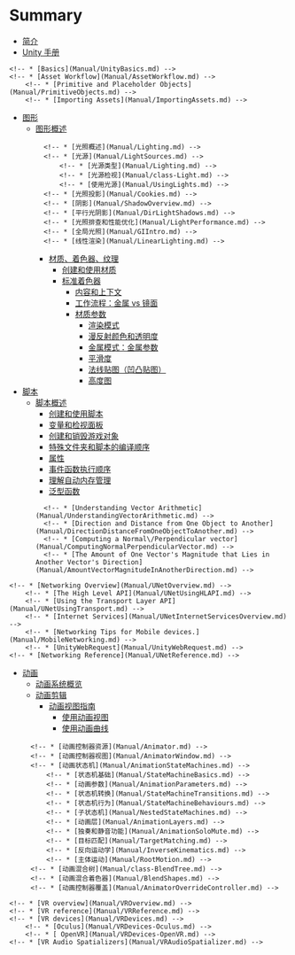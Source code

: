 # Summary

* [简介](README.md)
* [Unity 手册](Manual/UnityManual.md)
<!-- * [使用 Unity](Manual/UnityOverview.md) -->
    <!-- * [Basics](Manual/UnityBasics.md) -->
    <!-- * [Asset Workflow](Manual/AssetWorkflow.md) -->
        <!-- * [Primitive and Placeholder Objects](Manual/PrimitiveObjects.md) -->
        <!-- * [Importing Assets](Manual/ImportingAssets.md) -->
* [图形](Manual/Graphics.md)
    * [图形概述](Manual/GraphicsOverview.md)
        <!-- * [光照概述](Manual/LightingOverview.md) -->
            <!-- * [光照概述](Manual/Lighting.md) -->
            <!-- * [光源](Manual/LightSources.md) -->
                <!-- * [光源类型](Manual/Lighting.md) -->
                <!-- * [光源检视](Manual/class-Light.md) -->
                <!-- * [使用光源](Manual/UsingLights.md) -->
            <!-- * [光照投影](Manual/Cookies.md) -->
            <!-- * [阴影](Manual/ShadowOverview.md) -->
            <!-- * [平行光阴影](Manual/DirLightShadows.md) -->
            <!-- * [光照排查和性能优化](Manual/LightPerformance.md) -->
            <!-- * [全局光照](Manual/GIIntro.md) -->
            <!-- * [线性渲染](Manual/LinearLighting.md) -->
        <!-- * [摄像机](Manual/CamerasOverview.md) -->
        * [材质、着色器、纹理](Manual/Shaders.md)
            * [创建和使用材质](Manual/Materials.md)
            * [标准着色器](Manual/shader-StandardShader.md)
                * [内容和上下文](Manual/StandardShaderContextAndContent.md)
                * [工作流程：金属 vs 镜面](Manual/StandardShaderMetallicVsSpecular.md)
                * [材质参数](Manual/StandardShaderMaterialParameters.md)
                    * [渲染模式](Manual/StandardShaderMaterialParameterRenderingMode.md)
                    * [漫反射颜色和透明度](Manual/StandardShaderMaterialParameterAlbedoColor.md)
                    <!-- * [镜面模式：镜面参数](Manual/StandardShaderMaterialParameterSpecular.md) -->
                    * [金属模式：金属参数](Manual/StandardShaderMaterialParameterMetallic.md)
                    * [平滑度](Manual/StandardShaderMaterialParameterSmoothness.md)
                    * [法线贴图（凹凸贴图）](Manual/StandardShaderMaterialParameterNormalMap.md)
                    * [高度图](Manual/StandardShaderMaterialParameterHeightMap.md)
                    <!-- * [散射贴图](Manual/StandardShaderMaterialParameterOcclusionMap.md) -->
                    <!-- * [自发光](Manual/StandardShaderMaterialParameterEmission.md) -->
                    <!-- * [辅助贴图（细节贴图）和细节蒙板](Manual/StandardShaderMaterialParameterDetail.md) -->
                    <!-- * [菲涅耳效应](Manual/StandardShaderFresnel.md) -->
                <!-- * [材质图表](Manual/StandardShaderMaterialCharts.md) -->
                <!-- * [自定义着色器](Manual/StandardShaderMakeYourOwn.md) -->
            <!-- * [脚本访问和修改材质参数](Manual/MaterialsAccessingViaScript.md) -->
            <!-- * [编写着色器](Manual/ShadersOverview.md) -->
* [脚本](Manual/ScriptingSection.md)
    * [脚本概述](Manual/ScriptingConcepts.md)
        * [创建和使用脚本](Manual/CreatingAndUsingScripts.md)
        * [变量和检视面板](Manual/VariablesAndTheInspector.md)
        <!-- * [Controlling GameObjects Using Components](Manual/ControllingGameObjectsComponents.md) -->
        <!-- * [Event Functions](Manual/EventFunctions.md) -->
        <!-- * [Time and Framerate Management](Manual/TimeFrameManagement.md) -->
        * [创建和销毁游戏对象](Manual/CreateDestroyObjects.md)
        <!-- * [Coroutines](Manual/Coroutines.md) -->
        * [特殊文件夹和脚本的编译顺序](Manual/ScriptCompileOrderFolders.md)
        <!-- * [Namespaces](Manual/Namespaces.md) -->
        * [属性](Manual/Attributes.md)
        * [事件函数执行顺序](Manual/ExecutionOrder.md)
        * [理解自动内存管理](Manual/UnderstandingAutomaticMemoryManagement.md)
        <!-- * [Platform Dependent Compilation](Manual/PlatformDependentCompilation.md) -->
        * [泛型函​​数](Manual/GenericFunctions.md)
        <!-- * [Scripting Restrictions](Manual/ScriptingRestrictions.md) -->
        <!-- * [Script Serialization](Manual/script-Serialization.md) -->
        <!-- * [UnityEvents](Manual/UnityEvents.md) -->
        <!-- * [What is a Null Reference Exception](Manual/NullReferenceException.md) -->
        <!-- * [Important Classes](Manual/ScriptingImportantClasses.md) -->
        <!-- * [Vector Cookbook](Manual/VectorCookbook.md) -->
            <!-- * [Understanding Vector Arithmetic](Manual/UnderstandingVectorArithmetic.md) -->
            <!-- * [Direction and Distance from One Object to Another](Manual/DirectionDistanceFromOneObjectToAnother.md) -->
            <!-- * [Computing a Normal\/Perpendicular vector](Manual/ComputingNormalPerpendicularVector.md) -->
            <!-- * [The Amount of One Vector's Magnitude that Lies in Another Vector's Direction](Manual/AmountVectorMagnitudeInAnotherDirection.md) -->
<!-- * [Multiplayer and Networking](Manual/UNet.md) -->
    <!-- * [Networking Overview](Manual/UNetOverview.md) -->
        <!-- * [The High Level API](Manual/UNetUsingHLAPI.md) -->
        <!-- * [Using the Transport Layer API](Manual/UNetUsingTransport.md) -->
        <!-- * [Internet Services](Manual/UNetInternetServicesOverview.md) -->
        <!-- * [Networking Tips for Mobile devices.](Manual/MobileNetworking.md) -->
        <!-- * [UnityWebRequest](Manual/UnityWebRequest.md) -->
    <!-- * [Networking Reference](Manual/UNetReference.md) -->
* [动画](Manual/AnimationSection.md)
    * [动画系统概览](Manual/AnimationOverview.md)
    * [动画剪辑](Manual/AnimationClips.md)
        <!-- * [从外部资源导入动画](Manual/AnimationsImport.md) -->
        * [动画视图指南](Manual/AnimationEditorGuide.md)
            * [使用动画视图](Manual/animeditor-UsingAnimationEditor.md)
            * [使用动画曲线](Manual/animeditor-AnimationCurves.md)
            <!-- * [编辑动画曲线](Manual/EditingCurves.md) -->
            <!-- * [多个动画](Manual/animeditor-MultipleParts.md) -->
            <!-- * [使用动画事件](Manual/animeditor-AnimationEvents.md) -->
    <!-- * [动画控制器](Manual/AnimatorControllers.md) -->
        <!-- * [动画控制器资源](Manual/Animator.md) -->
        <!-- * [动画控制器视图](Manual/AnimatorWindow.md) -->
        <!-- * [动画状态机](Manual/AnimationStateMachines.md) -->
            <!-- * [状态机基础](Manual/StateMachineBasics.md) -->
            <!-- * [动画参数](Manual/AnimationParameters.md) -->
            <!-- * [状态机转换](Manual/StateMachineTransitions.md) -->
            <!-- * [状态机行为](Manual/StateMachineBehaviours.md) -->
            <!-- * [子状态机](Manual/NestedStateMachines.md) -->
            <!-- * [动画层](Manual/AnimationLayers.md) -->
            <!-- * [独奏和静音功能](Manual/AnimationSoloMute.md) -->
            <!-- * [目标匹配](Manual/TargetMatching.md) -->
            <!-- * [反向运动学](Manual/InverseKinematics.md) -->
            <!-- * [主体运动](Manual/RootMotion.md) -->
        <!-- * [动画混合树](Manual/class-BlendTree.md) -->
        <!-- * [动画混合着色器](Manual/BlendShapes.md) -->
        <!-- * [动画控制器覆盖](Manual/AnimatorOverrideController.md) -->
<!-- * [Virtual Reality](Manual/VirtualReality.md) -->
    <!-- * [VR overview](Manual/VROverview.md) -->
    <!-- * [VR reference](Manual/VRReference.md) -->
    <!-- * [VR devices](Manual/VRDevices.md) -->
        <!-- * [Oculus](Manual/VRDevices-Oculus.md) -->
        <!-- * [ OpenVR](Manual/VRDevices-OpenVR.md) -->
    <!-- * [VR Audio Spatializers](Manual/VRAudioSpatializer.md) -->

